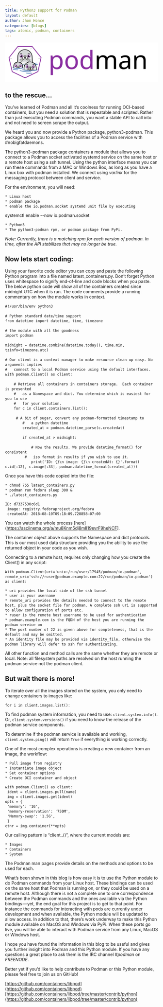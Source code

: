 ```yaml
---
title: Python3 support for Podman
layout: default
author: Jhon Honce
categories: [blogs]
tags: atomic, podman, containers
---
```


![podman logo](../images/podman.svg)

## to the rescue…

You’ve learned of Podman and all it’s coolness for running OCI-based containers, but you need a solution that is repeatable and scripted. Rather than just executing Podman commands, you want a stable API to call into and not need to screen scrape the output.

We heard you and now provide a Python package, python3-podman. This package allows you to access the facilities of a Podman service with #nobigfatdaemons.

<!--readmore-->
The python3-podman package containers a module that allows you to connect to a Podman socket activated systemd service on the same host or a remote host using a ssh tunnel. Using the python interface means you can run these commands from a MAC or Windows Box, as long as you have a Linux box with podman installed. We connect using *varlink* for the messaging protocol between client and service.

For the environment, you will need:

    * Linux host
    * podman package
    * enable the io.podman.socket systemd unit file by executing

systemctl enable --now io.podman.socket

    * Python3
    * The python3-podman rpm, or podman package from PyPi.

*Note: Currently, there is a matching rpm for each version of podman. In time, after the API stabilizes that may no longer be true.*

## Now lets start coding:

Using your favorite code editor you can copy and paste the following Python program into a file named latest_containers.py. Don’t forget Python uses whitespace to signify end-of-line and code blocks when you paste. The below python code will show all of the containers created since midnight UTC when it is run. The code comments provide a running commentary on how the module works in context.

```console
#!/usr/bin/env python3

# Python standard date/time support
from datetime import datetime, time, timezone

# the module with all the goodness
import podman

midnight = datetime.combine(datetime.today(), time.min, tzinfo=timezone.utc)

# Our client is a context manager to make resource clean up easy. No arguments implies
#   connect to a local Podman service using the default interfaces.
with podman.Client() as client:

    # Retrieve all containers in containers storage.  Each container is presented
    #   as a Namespace and dict. You determine which is easiest for you to use
    #   for your solution.
    for c in client.containers.list():

	 # A bit of sugar, convert any podman-formatted timestamp to
        #   a python datetime
        created_at = podman.datetime_parse(c.createdat)

        if created_at > midnight:

            # Now the results. We provide datetime_format() for consistent
	     #   iso format in results if you wish to use it.
            print('ID: {}\n image: {}\n createdAt: {}'.format(
c.id[:12], c.image[:33], podman.datetime_format(created_at)))
```

Once you have this code copied into the file:

    * chmod 755 latest_containers.py
    * podman run fedora sleep 300 &
    * ./latest_containers.py

```console
ID: d7337530c6d1
 image: registry.fedoraproject.org/fedora
 createdAt: 2018–08–10T09:18:09.728858–07:00
```

You can watch the whole process [here](https://asciinema.org/a/mu8Knm5dj8mII19evrF9heNCF].

The container object above supports the Namespace and dict protocols. This is our most used data structure providing you the ability to use the returned object in your code as you wish.

Connecting to a remote host, requires only changing how you create the Client() in any script:

```console
With podman.Client(uri='unix:/run/user/17945/podman/io.podman',
remote_uri='ssh://ruser@podman.example.com:22/run/podman/io.podman') as client:
```

    * uri provides the local side of the ssh tunnel
    * user is your username
    * remote_uri provides the details needed to connect to the remote host, plus the socket file for podman. A complete ssh uri is supported to allow configuration of ports etc.
    * ruser is the remote host username to be used for authentication
    * podman.example.com is the FQDN of the host you are running the podman service on
    * The port number of 22 is given above for completeness, that is the default and may be omitted.
    * An identity file may be provided via identity_file, otherwise the podman library will defer to ssh for authenticating.

All other function and method calls are the same whether they are remote or local. Note: all filesystem paths are resolved on the host running the podman service not the podman client.

## But wait there is more!

To iterate over all the images stored on the system, you only need to change containers to images like:

```console
for i in client.images.list():
```

To find podman system information, you need to use: `client.system.info()`. Or, `client.system.versions()` if you need to know the release of the podman service components.

To determine if the podman service is available and working, `client.system.ping()` will return `True` if everything is working correctly.

One of the most complex operations is creating a new container from an image, the workflow:

    * Pull image from registry
    * Instantiate image object
    * Set container options
    * Create OCI container and object

```console
with podman.Client() as client:
 ident = client.images.pull(name)
 img = client.images.get(ident)
opts = {
 'memory': '1G',
 'memory-reservation': '750M',
 'Memory-swap': '1.5G',
 }
ctnr = img.container(**opts)
```

Our calling pattern is “client.<model>.<method>(<options>)”, where the current models are:

    * Images
    * Containers
    * System

The Podman man pages provide details on the methods and options to be used for each.

What’s been shown in this blog is how easy it is to use the Python module to do Podman commands from your Linux host. These bindings can be used on the same host that Podman is running on, or they could be used on a remote host. Although there is not a complete one to one correspondence between the Podman commands and the ones available via the Python bindings — yet, the end goal for this project is to get to that point. For instance the commands for interacting with pods are currently under development and when available, the Python module will be updated to allow access. In addition to that, there’s work underway to make this Python module available on MacOS and Windows via PyPi. When these ports go live, you will be able to interact with Podman service from any Linux, MacOS or Windows host.

I hope you have found the information in this blog to be useful and gives you further insight into Podman and this Python module. If you have any questions a great place to ask them is the IRC channel *#podman* on *FREENODE*.

Better yet if you’d like to help contribute to Podman or this Python module, please feel free to join us on GitHub!

[https://github.com/containers/libpod](https://github.com/containers/libpod)
[https://github.com/containers/libpod/tree/master/contrib/python](https://github.com/containers/libpod/tree/master/contrib/python)
